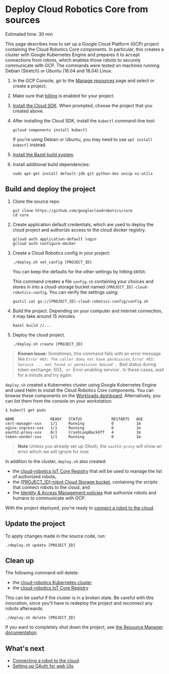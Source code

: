 # Deploy Cloud Robotics Core from sources

Estimated time: 30 min

This page describes how to set up a Google Cloud Platform (GCP) project
containing the Cloud Robotics Core components.
In particular, this creates a cluster with Google Kubernetes Engine and prepares
it to accept connections from robots, which enables those robots to securely
communicate with GCP.
The commands were tested on machines running Debian (Stretch) or Ubuntu (16.04
and 18.04) Linux.

1. In the GCP Console, go to the [Manage resources][resource-manager] page and
   select or create a project.
1. Make sure that [billing][modify-project] is enabled for your project.
1. [Install the Cloud SDK][cloud-sdk]. When prompted, choose the project that you created above.
1. After installing the Cloud SDK, install the `kubectl` command-line tool:

    ```shell
    gcloud components install kubectl
    ```

    If you're using Debian or Ubuntu, you may need to use `apt install kubectl` instead.

1. [Install the Bazel build system][install-bazel].

1. Install additional build dependencies:

    ```shell
    sudo apt-get install default-jdk git python-dev unzip xz-utils
    ```

[resource-manager]: https://console.cloud.google.com/cloud-resource-manager
[modify-project]: https://cloud.google.com/billing/docs/how-to/modify-project
[cloud-sdk]: https://cloud.google.com/sdk/docs/
[install-bazel]: https://github.com/bazelbuild/bazel/blob/3.7.0/site/docs/install-ubuntu.md

## Build and deploy the project

1. Clone the source repo.

    ```shell
    git clone https://github.com/googlecloudrobotics/core
    cd core
    ```

1. Create application default credentials, which are used to deploy the cloud project and
   authorize access to the cloud docker registry.

    ```shell
    gcloud auth application-default login
    gcloud auth configure-docker
    ```

1. Create a Cloud Robotics config in your project:

    ```shell
    ./deploy.sh set_config [PROJECT_ID]
    ```

    You can keep the defaults for the other settings by hitting `ENTER`.

    This command creates a file `config.sh` containing your choices and stores
    in into a cloud-storage bucket named `[PROJECT_ID]-cloud-robotics-config`.
    You can verify the settings using:

    ```shell
    gsutil cat gs://[PROJECT_ID]-cloud-robotics-config/config.sh
    ```


1. Build the project. Depending on your computer and internet connection, it may take around 15 minutes.

    ```shell
    bazel build //...
    ```

1. Deploy the cloud project.

    ```shell
    ./deploy.sh create [PROJECT_ID]
    ```

> **Known issue:**
> Sometimes, this command fails with an error message like
> `Error 403: The caller does not have permission`,
> `Error 403: Service ... not found or permission denied',
> `Bad status during token exchange: 503`, or
> `Error enabling service`.
> In these cases, wait for a minute and try again.

`deploy.sh` created a Kubernetes cluster using Google Kubernetes Engine and used Helm to install the Cloud Robotics Core components.
You can browse these components on the [Workloads dashboard](https://console.cloud.google.com/kubernetes/workload).
Alternatively, you can list them from the console on your workstation:

```console
$ kubectl get pods

NAME                READY   STATUS             RESTARTS   AGE
cert-manager-xxx    1/1     Running            0          1m
nginx-ingress-xxx   1/1     Running            0          1m
oauth2-proxy-xxx    0/1     CrashLoopBackOff   4          1m
token-vendor-xxx    1/1     Running            0          1m
```

> **Note** Unless you already set up OAuth, the `oauth2-proxy` will show an error which we will ignore for now.


In addition to the cluster, `deploy.sh` also created:

* the [cloud-robotics IoT Core Registry](https://console.cloud.google.com/iot/registries) that will be used to manage the list of authorized robots,
* the [[PROJECT_ID]-robot Cloud Storage bucket](https://console.cloud.google.com/storage/browser), containing the scripts that connect robots to the cloud, and
* the [Identity & Access Management policies](https://console.cloud.google.com/iam-admin/iam) that authorize robots and humans to communicate with GCP.

With the project deployed, you're ready to [connect a robot to the cloud](connecting-robot.md).

## Update the project

To apply changes made in the source code, run:

```shell
./deploy.sh update [PROJECT_ID]
```

## Clean up

The following command will delete:

* the [cloud-robotics Kubernetes cluster](https://console.cloud.google.com/kubernetes/list)
* the [cloud-robotics IoT Core Registry](https://console.cloud.google.com/iot/registries)

This can be useful if the cluster is in a broken state.
Be careful with this invocation, since you'll have to redeploy the project and reconnect any robots afterwards.

```shell
./deploy.sh delete [PROJECT_ID]
```

If you want to completely shut down the project, see [the Resource Manager documentation](https://cloud.google.com/resource-manager/docs/creating-managing-projects#shutting_down_projects).

## What's next

* [Connecting a robot to the cloud](how-to/connecting-robot.md).
* [Setting up OAuth for web UIs](how-to/setting-up-oauth.md).
